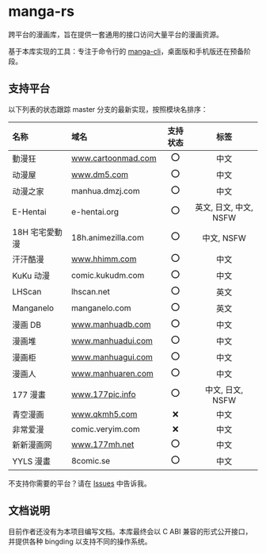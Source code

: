 # manga-rs

跨平台的漫画库，旨在提供一套通用的接口访问大量平台的漫画资源。

基于本库实现的工具：专注于命令行的 [manga-cli](https://github.com/Hentioe/manga-cli)，桌面版和手机版还在预备阶段。

## 支持平台

以下列表的状态跟踪 master 分支的最新实现，按照模块名排序：

| 名称           | 域名               | 支持状态 |          标签          |
| :------------- | :----------------- | :------: | :--------------------: |
| 動漫狂         | www.cartoonmad.com |   ⭕️    |          中文          |
| 动漫屋         | www.dm5.com        |   ⭕️    |          中文          |
| 动漫之家       | manhua.dmzj.com    |   ⭕️    |          中文          |
| E-Hentai       | e-hentai.org       |   ⭕️    | 英文, 日文, 中文, NSFW |
| 18H 宅宅愛動漫 | 18h.animezilla.com |   ⭕️    |       中文, NSFW       |
| 汗汗酷漫       | www.hhimm.com      |   ⭕️    |          中文          |
| KuKu 动漫      | comic.kukudm.com   |   ⭕️    |          中文          |
| LHScan         | lhscan.net         |   ⭕️    |          英文          |
| Manganelo      | manganelo.com      |   ⭕️    |          英文          |
| 漫画 DB        | www.manhuadb.com   |   ⭕️    |          中文          |
| 漫画堆         | www.manhuadui.com  |   ⭕️    |          中文          |
| 漫画柜         | www.manhuagui.com  |   ⭕️    |          中文          |
| 漫画人         | www.manhuaren.com  |   ⭕️    |          中文          |
| 177 漫畫       | www.177pic.info    |   ⭕️    |    中文, 日文, NSFW    |
| 青空漫画       | www.qkmh5.com      |    ❌    |          中文          |
| 非常爱漫       | comic.veryim.com   |    ❌    |          中文          |
| 新新漫画网     | www.177mh.net      |   ⭕️    |          中文          |
| YYLS 漫畫      | 8comic.se          |   ⭕️    |          中文          |

不支持你需要的平台？请在 [Issues](https://github.com/Hentioe/manga-rs/issues) 中告诉我。

## 文档说明

目前作者还没有为本项目编写文档。本库最终会以 C ABI 兼容的形式公开接口，并提供各种 bingding 以支持不同的操作系统。
